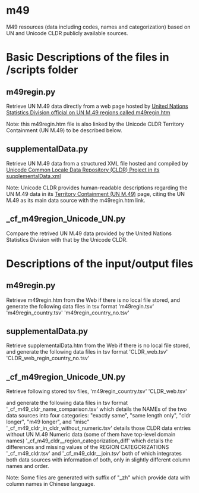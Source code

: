 # m49
M49 resources (data including codes, names and categorization) based on UN and Unicode CLDR publicly available sources.

# Basic Descriptions of the files in /scripts folder

## m49regin.py

Retrieve UN M.49 data directly from a web page hosted by 
[United Nations Statistics Division official on UN M.49 regions called m49regin.htm](http://unstats.un.org/unsd/methods/m49/m49regin.htm)

Note: this m49regin.htm file is also linked by the Unicode CLDR Territory Containment (UN M.49) to be described below.

## supplementalData.py
Retrieve UN M.49 data from a structured XML file hosted and compiled by 
[Unicode Common Locale Data Repository (CLDR) Project in its supplementalData.xml](http://unicode.org/repos/cldr/trunk/common/supplemental/supplementalData.xml)

Note: Unicode CLDR provides human-readable descriptions regarding the UN M.49 data in its 
[Territory Containment (UN M.49)](http://www.unicode.org/cldr/charts/latest/supplemental/territory_containment_un_m_49.html)
page, citing the UN M.49 as its main data source with the m49regin.htm link.

## _cf_m49region_Unicode_UN.py

Compare the retrived UN M.49 data provided by the United Nations Statistics Division with that by the Unicode CLDR.

# Descriptions of the input/output files 
## m49regin.py
Retrieve m49regin.htm from the Web if there is no local file stored, and generate the following data files in tsv format
'm49regin.tsv' 
'm49regin_country.tsv'
'm49regin_country_no.tsv'

## supplementalData.py
Retrieve supplementalData.htm from the Web if there is no local file stored, and generate the following data files in tsv format
'CLDR_web.tsv' 
'CLDR_web_regin_country_no.tsv'

## _cf_m49region_Unicode_UN.py
Retrieve following stored tsv files, 
'm49regin_country.tsv' 
'CLDR_web.tsv'

and generate the following data files in tsv format
'_cf_m49_cldr_name_comparison.tsv' which details the NAMEs of the two data sources into four categories: "exactly same", "same length only", "cldr longer", "m49 longer", and "misc"
'_cf_m49_cldr_in_cldr_without_numeric.tsv' details those CLDR data entries without UN M.49 Numeric data (some of them have top-level domain names) 
'_cf_m49_cldr__region_categorization_diff' which details the differences and missing values of the REGION CATEGORIZATIONS
'_cf_m49_cldr.tsv' and '_cf_m49_cldr__join.tsv' both of which integrates both data sources with information of both, only in slightly different column names and order.

Note: Some files are generated with suffix of "_zh" which provide data with column names in Chinese language.


